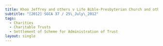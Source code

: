```yaml
---
title: Khoo Jeffrey and others v Life Bible-Presbyterian Church and others
subtitle: "[2012] SGCA 37 / 25\_July\_2012"
tags:
  - Charities
  - Charitable Trusts
  - Settlement of Scheme for Administration of Trust
layout: single
---
```


